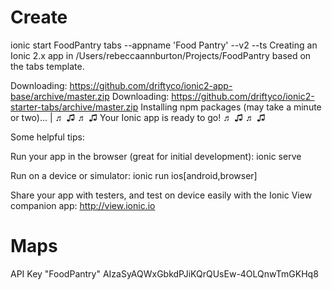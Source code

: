 # Create

ionic start FoodPantry tabs --appname 'Food Pantry' --v2 --ts
Creating an Ionic 2.x app in /Users/rebeccaannburton/Projects/FoodPantry based on the tabs template.

Downloading: https://github.com/driftyco/ionic2-app-base/archive/master.zip
Downloading: https://github.com/driftyco/ionic2-starter-tabs/archive/master.zip
Installing npm packages (may take a minute or two)...
|
♬ ♫ ♬ ♫  Your Ionic app is ready to go! ♬ ♫ ♬ ♫

Some helpful tips:

Run your app in the browser (great for initial development):
  ionic serve

Run on a device or simulator:
  ionic run ios[android,browser]

Share your app with testers, and test on device easily with the Ionic View companion app:
  http://view.ionic.io
# Maps
 API Key "FoodPantry" AIzaSyAQWxGbkdPJiKQrQUsEw-4OLQnwTmGKHq8

